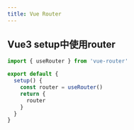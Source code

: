 ```yaml
---
title: Vue Router
---
```


## Vue3 setup中使用router

```js
import { useRouter } from 'vue-router'

export default {
  setup() {
    const router = useRouter()
    return {
      router
    }
  }
}
```
